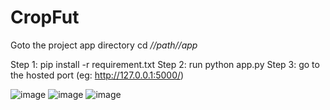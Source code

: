 # CropFut

Goto the project app directory
cd *//path//app*

Step 1: pip install -r requirement.txt
Step 2: run python app.py
Step 3: go to the hosted port (eg: http://127.0.0.1:5000/)

![image](https://github.com/shivkantmani/CropFut/assets/62963182/09fbcc79-0698-464e-9816-18b1128914a5)
![image](https://github.com/shivkantmani/CropFut/assets/62963182/26ad933b-cd79-4e94-a351-83bb4c5ab8de)
![image](https://github.com/shivkantmani/CropFut/assets/62963182/cbb3b6fe-5142-49d0-8f00-f7a847100eba)

